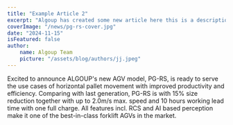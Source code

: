 ```yaml
---
title: "Example Article 2"
excerpt: "Algoup has created some new article here this is a description."
coverImage: "/news/pg-rs-cover.jpg"
date: "2024-11-15"
isFeatured: false
author:
    name: Algoup Team
    picture: "/assets/blog/authors/jj.jpeg"
---
```


Excited to announce ALGOUP's new AGV model, PG-RS, is ready to serve the use cases of horizontal pallet movement with improved productivity and efficiency. Comparing with last generation, PG-RS is with 15% size reduction together with up to 2.0m/s max. speed and 10 hours working lead time with one full charge. All features incl. RCS and AI based perception make it one of the best-in-class forklift AGVs in the market.
